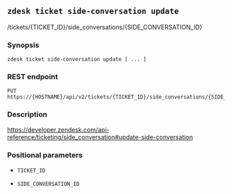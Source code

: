 ## `zdesk ticket side-conversation update`

/tickets/{TICKET_ID}/side_conversations/{SIDE_CONVERSATION_ID}

### Synopsis

    zdesk ticket side-conversation update [ ... ]

### REST endpoint

    PUT https://{HOSTNAME}/api/v2/tickets/{TICKET_ID}/side_conversations/{SIDE_CONVERSATION_ID}

### Description

https://developer.zendesk.com/api-reference/ticketing/side_conversation#update-side-conversation

### Positional parameters

* `TICKET_ID`

* `SIDE_CONVERSATION_ID`

